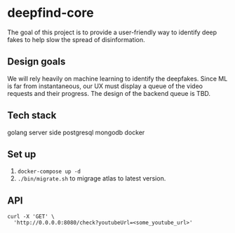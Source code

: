 # deepfind-core
The goal of this project is to provide a user-friendly way to identify deep fakes to help slow the spread of disinformation.

## Design goals
We will rely heavily on machine learning to identify the deepfakes. Since ML is far from instantaneous, our UX must display a queue of the video requests and their progress. The design of the backend queue is TBD.

## Tech stack
golang server side
postgresql
mongodb
docker

## Set up
1. `docker-compose up -d`
1. `./bin/migrate.sh` to migrage atlas to latest version.


## API
```
curl -X 'GET' \
  'http://0.0.0.0:8080/check?youtubeUrl=<some_youtube_url>'
```
